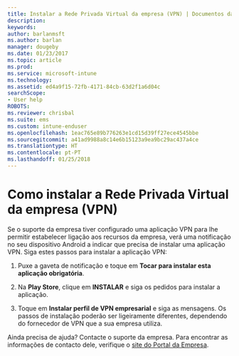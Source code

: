 ```yaml
---
title: Instalar a Rede Privada Virtual da empresa (VPN) | Documentos da Microsoft
description: 
keywords: 
author: barlanmsft
ms.author: barlan
manager: dougeby
ms.date: 01/23/2017
ms.topic: article
ms.prod: 
ms.service: microsoft-intune
ms.technology: 
ms.assetid: ed4a9f15-72fb-4171-84cb-63d2f1a6d04c
searchScope:
- User help
ROBOTS: 
ms.reviewer: chrisbal
ms.suite: ems
ms.custom: intune-enduser
ms.openlocfilehash: 1eac765e89b776263e1cd15d39ff27ece4545bbe
ms.sourcegitcommit: a41ad9988a8c14e6b15123a9ea9bc29ac437a4ce
ms.translationtype: HT
ms.contentlocale: pt-PT
ms.lasthandoff: 01/25/2018
---
```

# <a name="how-to-install-your-companys-virtual-private-network-vpn"></a>Como instalar a Rede Privada Virtual da empresa (VPN)

Se o suporte da empresa tiver configurado uma aplicação VPN para lhe permitir estabelecer ligação aos recursos da empresa, verá uma notificação no seu dispositivo Android a indicar que precisa de instalar uma aplicação VPN. Siga estes passos para instalar a aplicação VPN:

1.  Puxe a gaveta de notificação e toque em **Tocar para instalar esta aplicação obrigatória**.

2.  Na **Play Store**, clique em **INSTALAR** e siga os pedidos para instalar a aplicação.

3.  Toque em **Instalar perfil de VPN empresarial** e siga as mensagens. Os passos de instalação poderão ser ligeiramente diferentes, dependendo do fornecedor de VPN que a sua empresa utiliza.


Ainda precisa de ajuda? Contacte o suporte da empresa. Para encontrar as informações de contacto dele, verifique o [site do Portal da Empresa](https://portal.manage.microsoft.com#HelpDeskDialog).

